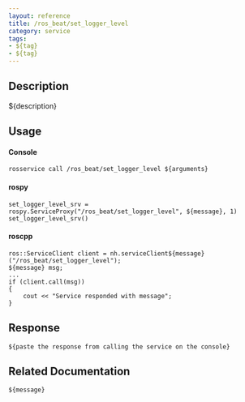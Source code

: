 ```yaml
---
layout: reference
title: /ros_beat/set_logger_level
category: service
tags: 
- ${tag} 
- ${tag}
---
```


## Description
${description}

## Usage
#### Console
```
rosservice call /ros_beat/set_logger_level ${arguments}
```

#### rospy
```
set_logger_level_srv = rospy.ServiceProxy("/ros_beat/set_logger_level", ${message}, 1)
set_logger_level_srv()
```

#### roscpp
```
ros::ServiceClient client = nh.serviceClient${message}("/ros_beat/set_logger_level");
${message} msg;
...
if (client.call(msg))
{
    cout << "Service responded with message";
}
```

## Response
```
${paste the response from calling the service on the console}
```

## Related Documentation
``${message}``  